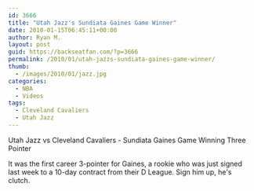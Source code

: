 ```yaml
---
id: 3666
title: "Utah Jazz's Sundiata Gaines Game Winner"
date: 2010-01-15T06:45:11+00:00
author: Ryan M.
layout: post
guid: https://backseatfan.com/?p=3666
permalink: /2010/01/utah-jazzs-sundiata-gaines-game-winner/
thumb:
  - /images/2010/01/jazz.jpg
categories:
  - NBA
  - Videos
tags:
  - Cleveland Cavaliers
  - Utah Jazz
---
```


<div class="entry">
  <p>
  </p>

  <p>
    Utah Jazz vs Cleveland Cavaliers - Sundiata Gaines Game Winning Three Pointer
  </p>

  <p>
    It was the first career 3-pointer for Gaines, a rookie who was just signed last week to a 10-day contract from their D League. Sign him up, he's clutch.
  </p>
</div>
